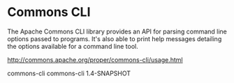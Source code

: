 
# Commons CLI
The Apache Commons CLI library provides an API for parsing command line options passed to programs. It's also able to print help messages detailing the options available for a command line tool.

http://commons.apache.org/proper/commons-cli/usage.html

<dependency>
  <groupId>commons-cli</groupId>
  <artifactId>commons-cli</artifactId>
  <version>1.4-SNAPSHOT</version>
</dependency>
